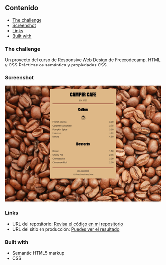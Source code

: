 
## Contenido

  - [The challenge](#the-challenge)
  - [Screenshot](#screenshot)
  - [Links](#links)
  - [Built with](#built-with)


### The challenge

Un proyecto del curso de Responsive Web Design de Freecodecamp. HTML y CSS Prácticas de semántica y propiedades CSS.

### Screenshot

![](/images/screenshot.jpg)



### Links

- URL del repositorio: [Revisa el código en mi repositorio](https://github.com/oscararroliga/campercafefcc/)
- URL del sitio en producción: [Puedes ver el resultado](https://campercafefcc.netlify.app/)


### Built with

- Semantic HTML5 markup
- CSS 




 


